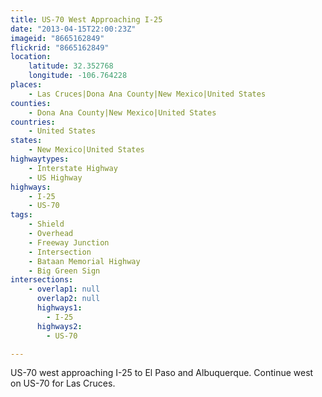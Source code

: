 ```yaml
---
title: US-70 West Approaching I-25
date: "2013-04-15T22:00:23Z"
imageid: "8665162849"
flickrid: "8665162849"
location:
    latitude: 32.352768
    longitude: -106.764228
places:
    - Las Cruces|Dona Ana County|New Mexico|United States
counties:
    - Dona Ana County|New Mexico|United States
countries:
    - United States
states:
    - New Mexico|United States
highwaytypes:
    - Interstate Highway
    - US Highway
highways:
    - I-25
    - US-70
tags:
    - Shield
    - Overhead
    - Freeway Junction
    - Intersection
    - Bataan Memorial Highway
    - Big Green Sign
intersections:
    - overlap1: null
      overlap2: null
      highways1:
        - I-25
      highways2:
        - US-70

---
```

US-70 west approaching I-25 to El Paso and Albuquerque.  Continue west on US-70 for Las Cruces.